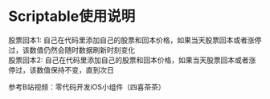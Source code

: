 # Scriptable使用说明
股票回本1: 自己在代码里添加自己的股票和回本价格，如果当天股票回本或者涨停过，该数值仍然会随时数据刷新时刻变化  
股票回本2: 自己在代码里添加自己的股票和回本价格，如果当天股票回本或者涨停过，该数值保持不变，直到次日

参考B站视频：零代码开发iOS小组件（四喜茶茶）
